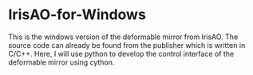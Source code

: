 # IrisAO-for-Windows

This is the windows version of the deformable mirror from IrisAO. The source code can already be found from the publisher which is written in C/C++. Here, I will use python to develop the control interface of the deformable mirror using cython. 
